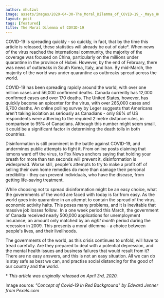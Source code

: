 ```yaml
---
author: mhutzul
image: assets/images/2020-04-30-The_Moral_Dilemma_of_COVID-19_-_Maya_Hutzul_photo.jpg
layout: post
tags: [featured]
title: The Moral Dilemma of COVID-19
---
```


COVID-19 is spreading quickly - so quickly, in fact, that by the time
this article is released, these statistics will already be out of
date\*. When news of the virus reached the international community, the
majority of the coverage was focused on China, particularly on the
millions under quarantine in the province of Hubei. However, by the end
of February, there was news of outbreaks in South Korea, Italy, and
Iran. By mid-March, the majority of the world was under quarantine as
outbreaks spread across the world. 

COVID-19 has been spreading rapidly around the world, with over one
million cases and 56,000 confirmed deaths. Canada currently has 12,000
confirmed cases and over 170 deaths. The United States, however, has
quickly become an epicenter for the virus, with over 265,000 cases and
6,700 deaths. An online polling survey by Leger suggests that Americans
aren\'t taking isolation as seriously as Canadians - only 86% of US
respondents were adhering to the required 2 metre distance rules, in
comparison to 95% of Canadians. Although this number might seem small,
it could be a significant factor in determining the death tolls in both
countries. 

Disinformation is still prominent in the battle against COVID-19, and
undermines public attempts to fight it. From online posts claiming that
lemons ward off the virus, to Fox News anchors saying that holding your
breath for more than ten seconds will prevent it, disinformation is
widespread. Worse still, people's attempts to try to make a profit off
of selling their own home remedies do more than damage their personal
credibility - they can prevent individuals, who have the disease, from
getting life-saving treatment.

While choosing not to spread disinformation might be an easy choice,
what the governments of the world are faced with today is far from easy.
As the world goes into quarantine in an attempt to contain the spread of
the virus, economic activity halts. This poses many problems, and it is
inevitable that massive job losses follow.  In a one week period this
March, the government of Canada received nearly 500,000 applications for
unemployment insurance, an amount only matched by an *eight* *month*
period during the recession in 2009. This presents a moral dilemma - a
choice between people's lives, and their livelihoods. 

The governments of the world, as this crisis continues to unfold, will
have to tread carefully. Are they prepared to deal with a potential
depression, and the mental health issues and business failures that
would result from it? There are no easy answers, and this is not an easy
situation. All we can do is stay safe as best we can, and practise
social distancing for the good of our country and the world. 

\* *This article was originally released on April 3rd, 2020.*

Image source: *"Concept of Covid-19 In Red Background" by Edward Jenner
from Pexels.com*
